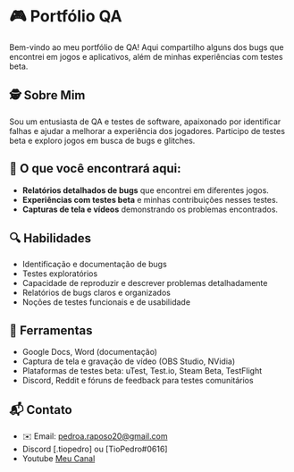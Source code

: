 # 🎮 Portfólio QA

Bem-vindo ao meu portfólio de QA! Aqui compartilho alguns dos bugs que encontrei em jogos e aplicativos, além de minhas experiências com testes beta.

## 🕵️ Sobre Mim
Sou um entusiasta de QA e testes de software, apaixonado por identificar falhas e ajudar a melhorar a experiência dos jogadores. Participo de testes beta e exploro jogos em busca de bugs e glitches.

## 📂 O que você encontrará aqui:
- **Relatórios detalhados de bugs** que encontrei em diferentes jogos.
- **Experiências com testes beta** e minhas contribuições nesses testes.
- **Capturas de tela e vídeos** demonstrando os problemas encontrados.

 ## 🔍 Habilidades 

  - Identificação e documentação de bugs 
  - Testes exploratórios 
  - Capacidade de reproduzir e descrever problemas detalhadamente 
  - Relatórios de bugs claros e organizados 
  - Noções de testes funcionais e de usabilidade 


 ## 🔧 Ferramentas 
  - Google Docs, Word (documentação)
  - Captura de tela e gravação de vídeo (OBS Studio, NVidia)
  - Plataformas de testes beta: uTest, Test.io, Steam Beta, TestFlight
  - Discord, Reddit e fóruns de feedback para testes comunitários 


  
## 📬 Contato
- ✉️ Email: [pedroa.raposo20@gmail.com](mailto:Ti0pedroficial@gmail.com)
- Discord [.tiopedro] ou [TioPedro#0616] 
- Youtube [Meu Canal](https://www.youtube.com/@tiopedro7759)
